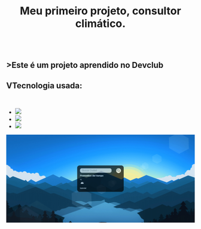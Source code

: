 <h1 align=center >Meu primeiro projeto, consultor climático.</h1>
<br>
<br>
<h2> >Este é um projeto aprendido no Devclub</h2>

<h2>VTecnologia usada:</h2>
<br>
<ul>
  <li><img src="https://img.shields.io/badge/HTML5-E34F26?style=for-the-badge&logo=html5&logoColor=white"></li>
  <li><img src="https://img.shields.io/badge/CSS3-1572B6?style=for-the-badge&logo=css3&logoColor=white"></li>
   <li><img src="https://img.shields.io/badge/Java-ED8B00?style=for-the-badge&logo=openjdk&logoColor=white">
 </li>
</ul>
<img src="https://github.com/EnriqueB93/pronosticador-do--tempo/blob/master/img/projeto%20tempo1.png?raw=true">
